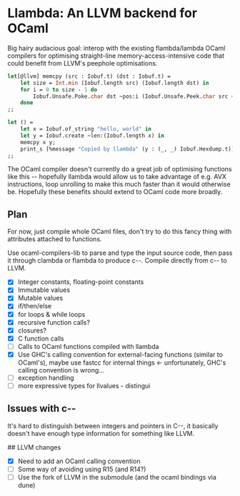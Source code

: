 # Llambda: An LLVM backend for OCaml

Big hairy audacious goal: interop with the existing flambda/lambda OCaml
compilers for optimising straight-line memory-access-intensive code that could
benefit from LLVM's peephole optimisations.

```ocaml
let[@llvm] memcpy (src : Iobuf.t) (dst : Iobuf.t) =
    let size = Int.min (Iobuf.length src) (Iobuf.length dst) in
    for i = 0 to size - 1 do
        Iobuf.Unsafe.Poke.char dst ~pos:i (Iobuf.Unsafe.Peek.char src ~pos:i)
    done
;;

let () =
    let x = Iobuf.of_string "hello, world" in
    let y = Iobuf.create ~len:(Iobuf.length x) in
    memcpy x y;
    print_s [%message "Copied by llambda" (y : (_, _) Iobuf.Hexdump.t)]
;;
```

The OCaml compiler doesn't currently do a great job of optimising functions like
this -- hopefully llambda would allow us to take advantage of e.g. AVX
instructions, loop unrolling to make this much faster than it would otherwise
be. Hopefully these benefits should extend to OCaml code more broadly.

## Plan

For now, just compile whole OCaml files, don't try to do this fancy thing with
attributes attached to functions.

Use ocaml-compilers-lib to parse and type the input source code, then pass it
through clambda or flambda to produce c--. Compile directly from c-- to LLVM.

- [x] Integer constants, floating-point constants
- [x] Immutable values
- [x] Mutable values
- [x] if/then/else
- [x] for loops & while loops
- [x] recursive function calls?
- [x] closures?
- [x] C function calls
- [ ] Calls to OCaml functions compiled with llambda
- [x] Use GHC's calling convention for external-facing functions (similar to
  OCaml's), maybe use fastcc for internal things <- unfortunately, GHC's calling
  convention is wrong...
- [ ] exception handling
- [ ] more expressive types for llvalues - distingui

## Issues with c--

It's hard to distinguish between integers and pointers in C--, it basically
doesn't have enough type information for something like LLVM.

## LLVM changes

- [x] Need to add an OCaml calling convention
- [ ] Some way of avoiding using R15 (and R14?)
- [ ] Use the fork of LLVM in the submodule (and the ocaml bindings via dune)
